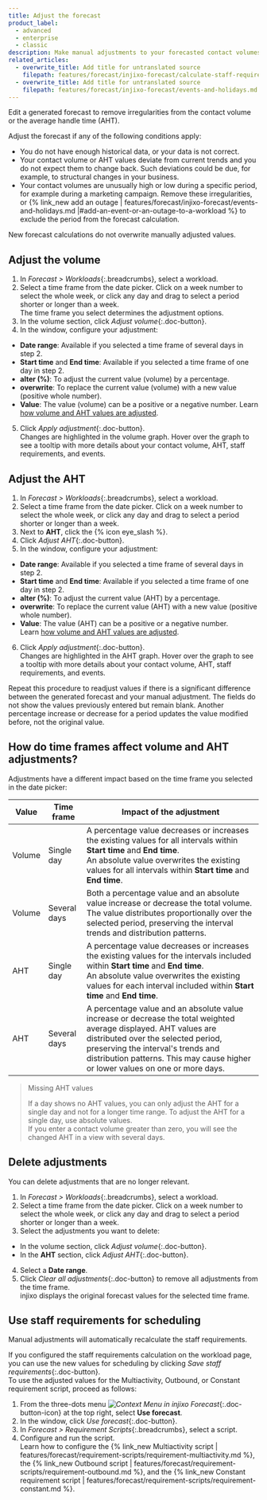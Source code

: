 ```yaml
---
title: Adjust the forecast
product_label:
  - advanced
  - enterprise
  - classic
description: Make manual adjustments to your forecasted contact volumes and AHT.
related_articles:
  - overwrite_title: Add title for untranslated source
    filepath: features/forecast/injixo-forecast/calculate-staff-requirements.md
  - overwrite_title: Add title for untranslated source
    filepath: features/forecast/injixo-forecast/events-and-holidays.md
---
```


Edit a generated forecast to remove irregularities from the contact volume or the average handle time (AHT).

Adjust the forecast if any of the following conditions apply:

- You do not have enough historical data, or your data is not correct.
- Your contact volume or AHT values deviate from current trends and you do not expect them to change back. Such deviations could be due, for example, to structural changes in your business.
- Your contact volumes are unusually high or low during a specific period, for example during a marketing campaign. Remove these irregularities, or {% link_new add an outage | features/forecast/injixo-forecast/events-and-holidays.md  |#add-an-event-or-an-outage-to-a-workload %} to exclude the period from the forecast calculation.

New forecast calculations do not overwrite manually adjusted values.

## Adjust the volume

1. In _Forecast > Workloads_{:.breadcrumbs}, select a workload.
2. Select a time frame from the date picker. Click on a week number to select the whole week, or click any day and drag to select a period shorter or longer than a week.<br>The time frame you select determines the adjustment options.
3. In the volume section, click _Adjust volume_{:.doc-button}.
4. In the window, configure your adjustment:
  - **Date range**: Available if you selected a time frame of several days in step 2.
  - **Start time** and **End time**: Available if you selected a time frame of one day in step 2.
  - **alter (%)**: To adjust the current value (volume) by a percentage.
  - **overwrite**: To replace the current value (volume) with a new value (positive whole number).
  - **Value**: The value (volume) can be a positive or a negative number.
Learn [how volume and AHT values are adjusted](#how-do-time-frames-affect-volume-and-aht-adjustments).
5. Click _Apply adjustment_{:.doc-button}.<br>
   Changes are highlighted in the volume graph. Hover over the graph to see a tooltip with more details about your contact volume, AHT, staff requirements, and events.

## Adjust the AHT

1. In _Forecast > Workloads_{:.breadcrumbs}, select a workload.
2. Select a time frame from the date picker. Click on a week number to select the whole week, or click any day and drag to select a period shorter or longer than a week.
3. Next to **AHT**, click the {% icon eye_slash %}.
4. Click _Adjust AHT_{:.doc-button}.
5. In the window, configure your adjustment:
  - **Date range**: Available if you selected a time frame of several days in step 2.
  - **Start time** and **End time**: Available if you selected a time frame of one day in step 2.
  - **alter (%)**: To adjust the current value (AHT) by a percentage.
  - **overwrite**: To replace the current value (AHT) with a new value (positive whole number).
  - **Value**: The value (AHT) can be a positive or a negative number.<br> Learn [how volume and AHT values are adjusted](#how-do-time-frames-affect-volume-and-aht-adjustments).
6. Click _Apply adjustment_{:.doc-button}.<br>
  Changes are highlighted in the AHT graph. Hover over the graph to see a tooltip with more details about your contact volume, AHT, staff requirements, and events.
 
Repeat this procedure to readjust values if there is a significant difference between the generated forecast and your manual adjustment. The fields do not show the values previously entered but remain blank. Another percentage increase or decrease for a period updates the value modified before, not the original value.

## How do time frames affect volume and AHT adjustments?

Adjustments have a different impact based on the time frame you selected in the date picker:

| Value  |      Time frame              |  Impact of the adjustment   
| ----------- | ---------------------------- | ------------------------------------------------------------------------------------------------------ | 
| Volume |     Single day      | A percentage value decreases or increases the existing values for all intervals within **Start time** and **End time**.<br> An absolute value overwrites the existing values for all intervals within **Start time** and **End time**.                                               |
| Volume | Several days | Both a percentage value and an absolute value increase or decrease the total volume. The value distributes proportionally over the selected period, preserving the interval trends and distribution patterns.                                                                      |
|  AHT   |     Single day     | A percentage value decreases or increases the existing values for the intervals included within **Start time** and **End time**.<br> An absolute value overwrites the existing values for each interval included within **Start time** and **End time**.                                                                                       |
|  AHT   | Several days | A percentage value and an absolute value increase or decrease the total weighted average displayed. AHT values are distributed over the selected period, preserving the interval's trends and distribution patterns. This may cause higher or lower values on one or more days. |

> Missing AHT values
>
> If a day shows no AHT values, you can only adjust the AHT for a single day and not for a longer time range.
>  To adjust the AHT for a single day, use absolute values.  
> If you enter a contact volume greater than zero, you will see the changed AHT in a view with several days.

## Delete adjustments

You can delete adjustments that are no longer relevant.

1. In _Forecast > Workloads_{:.breadcrumbs}, select a workload.
2. Select a time frame from the date picker. Click on a week number to select the whole week, or click any day and drag to select a period shorter or longer than a week.
3. Select the adjustments you want to delete:
  - In the volume section, click _Adjust volume_{:.doc-button}.
  - In the **AHT** section, click _Adjust AHT_{:.doc-button}.
4. Select a **Date range**.
5. Click _Clear all adjustments_{:.doc-button} to remove all adjustments from the time frame.<br>
  injixo displays the original forecast values for the selected time frame.

## Use staff requirements for scheduling

Manual adjustments will automatically recalculate the staff requirements.

If you configured the staff requirements calculation on the workload page, you can use the new values for scheduling by clicking _Save staff requirements_{:.doc-button}.<br>
To use the adjusted values for the Multiactivity, Outbound, or Constant requirement script, proceed as follows:

1. From the three-dots menu _![Context Menu in injixo Forecast](/assets/img/common/forecast/context-menu.svg)_{:.doc-button-icon} at the top right, select **Use forecast**.
2. In the window, click _Use forecast_{:.doc-button}.
3. In _Forecast > Requirement Scripts_{:.breadcrumbs}, select a script.
4. Configure and run the script.<br>Learn how to configure the {% link_new Multiactivity script | features/forecast/requirement-scripts/requirement-multiactivity.md %}, the {% link_new Outbound script | features/forecast/requirement-scripts/requirement-outbound.md %}, and the {% link_new Constant requirement script | features/forecast/requirement-scripts/requirement-constant.md %}.
